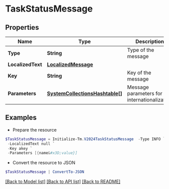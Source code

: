 # TaskStatusMessage
## Properties

Name | Type | Description | Notes
------------ | ------------- | ------------- | -------------
**Type** | **String** | Type of the message | 
**LocalizedText** | [**LocalizedMessage**](LocalizedMessage.md) |  | 
**Key** | **String** | Key of the message | 
**Parameters** | [**SystemCollectionsHashtable[]**](SystemCollectionsHashtable.md) | Message parameters for internationalization | 

## Examples

- Prepare the resource
```powershell
$TaskStatusMessage = Initialize-Tm.V2024TaskStatusMessage  -Type INFO `
 -LocalizedText null `
 -Key akey `
 -Parameters [{name&#x3D;value}]
```

- Convert the resource to JSON
```powershell
$TaskStatusMessage | ConvertTo-JSON
```

[[Back to Model list]](../README.md#documentation-for-models) [[Back to API list]](../README.md#documentation-for-api-endpoints) [[Back to README]](../README.md)

